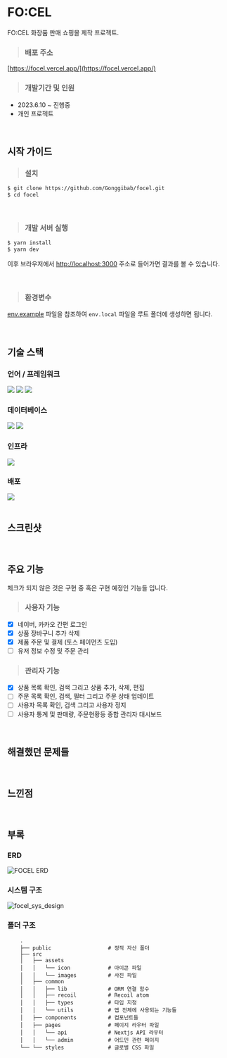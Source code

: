 # FO:CEL
FO:CEL 화장품 판매 쇼핑몰 제작 프로젝트.

> ### 배포 주소
[https://focel.vercel.app/](https://focel.vercel.app/)

> ### 개발기간 및 인원
- 2023.6.10 ~ 진행중
- 개인 프로젝트
<br/>

## 시작 가이드

> ### 설치 
```bash
$ git clone https://github.com/Gonggibab/focel.git
$ cd focel
```
<br/>

> ### 개발 서버 실행
```bash
$ yarn install
$ yarn dev
```
이후 브라우저에서 [http://localhost:3000](http://localhost:3000) 주소로 들어가면 결과를 볼 수 있습니다.

<br/>

> ### 환경변수
[env.example](https://github.com/Gonggibab/focel/blob/main/env.example) 파일을 참조하여 ```env.local``` 파일을 루트 폴더에 생성하면 됩니다.

<br/>

## 기술 스택
### 언어 / 프레임워크
<div>
  <img src="https://img.shields.io/badge/Tailwind-06B6D4?style=for-the-badge&logo=tailwindcss&logoColor=white">
  <img src="https://img.shields.io/badge/Typescript-3178C6?style=for-the-badge&logo=typescript&logoColor=white">
  <img src="https://img.shields.io/badge/NextJS-000000?style=for-the-badge&logo=nextdotjs&logoColor=white">
</div>

### 데이터베이스
<div>
  <img src="https://img.shields.io/badge/MongoDB-47A248?style=for-the-badge&logo=mongodb&logoColor=white">
  <img src="https://img.shields.io/badge/Prisma-2D3748?style=for-the-badge&logo=prisma&logoColor=white">
</div>

### 인프라
<div>
  <img src="https://img.shields.io/badge/Cloudinary-3448c5?style=for-the-badge">
</div>

### 배포
<div>
  <img src="https://img.shields.io/badge/vercel-000000?style=for-the-badge&logo=vercel&logoColor=white">
</div>
<br/>

## 스크린샷

<br/>

## 주요 기능
체크가 되지 않은 것은 구현 중 혹은 구현 예정인 기능들 입니다.

> ### 사용자 기능
- [x] 네이버, 카카오 간편 로그인
- [x] 상품 장바구니 추가 삭제
- [x] 제품 주문 및 결제 (토스 페이먼츠 도입)
- [ ] 유저 정보 수정 및 주문 관리

> ### 관리자 기능
- [x] 상품 목록 확인, 검색 그리고 상품 추가, 삭제, 편집
- [ ] 주문 목록 확인, 검색, 필터 그리고 주문 상태 업데이트
- [ ] 사용자 목록 확인, 검색 그리고 사용자 정지
- [ ] 사용자 통계 및 판매량, 주문현황등 종합 관리자 대시보드 
<br/>

## 해결했던 문제들

<br/>


## 느낀점

<br/>

## 부록
### ERD
![FOCEL ERD](https://github.com/Gonggibab/focel/assets/83758021/9e4ef114-f96b-4370-a5ab-29dc92a66521)
<br/>

### 시스템 구조
![focel_sys_design](https://github.com/Gonggibab/focel/assets/83758021/fb8b2bd7-26ed-4f9f-a421-428ed72c36a7)
<br/>

### 폴더 구조
```
    .
    ├── public                  # 정적 자산 폴더
    ├── src                     
    │   ├── assets              
    │   │   └── icon            # 아이콘 파일
    │   │   └── images          # 사진 파일
    │   ├── common              
    │   │   ├── lib             # ORM 연결 함수
    │   │   ├── recoil          # Recoil atom
    │   │   ├── types           # 타입 지정
    │   │   └── utils           # 앱 전체에 사용되는 기능들
    │   ├── components          # 컴포넌트들
    │   ├── pages               # 페이지 라우터 파일
    │   │   └── api             # Nextjs API 라우터
    │   │   └── admin           # 어드민 관련 페이지
    └── └── styles              # 글로벌 CSS 파일
```
<br/>
